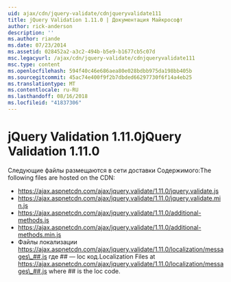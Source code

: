 ```yaml
---
uid: ajax/cdn/jquery-validate/cdnjqueryvalidate111
title: jQuery Validation 1.11.0 | Документация Майкрософт
author: rick-anderson
description: ''
ms.author: riande
ms.date: 07/23/2014
ms.assetid: 028452a2-a3c2-494b-b5e9-b1677cb5c07d
msc.legacyurl: /ajax/cdn/jquery-validate/cdnjqueryvalidate111
msc.type: content
ms.openlocfilehash: 594f40c46e686aea80e028bdbb975da198bb405b
ms.sourcegitcommit: 45ac74e400f9f2b7dbded66297730f6f14a4eb25
ms.translationtype: MT
ms.contentlocale: ru-RU
ms.lasthandoff: 08/16/2018
ms.locfileid: "41837306"
---
```

<a name="jquery-validation-1110"></a><span data-ttu-id="3bd59-102">jQuery Validation 1.11.0</span><span class="sxs-lookup"><span data-stu-id="3bd59-102">jQuery Validation 1.11.0</span></span>
====================
<span data-ttu-id="3bd59-103">Следующие файлы размещаются в сети доставки Содержимого:</span><span class="sxs-lookup"><span data-stu-id="3bd59-103">The following files are hosted on the CDN:</span></span>

- https://ajax.aspnetcdn.com/ajax/jquery.validate/1.11.0/jquery.validate.js
- https://ajax.aspnetcdn.com/ajax/jquery.validate/1.11.0/jquery.validate.min.js
- https://ajax.aspnetcdn.com/ajax/jquery.validate/1.11.0/additional-methods.js
- https://ajax.aspnetcdn.com/ajax/jquery.validate/1.11.0/additional-methods.min.js
- <span data-ttu-id="3bd59-104">Файлы локализации https://ajax.aspnetcdn.com/ajax/jquery.validate/1.11.0/localization/messages\_##.js где ## — loc код.</span><span class="sxs-lookup"><span data-stu-id="3bd59-104">Localization Files at https://ajax.aspnetcdn.com/ajax/jquery.validate/1.11.0/localization/messages\_##.js where ## is the loc code.</span></span>
